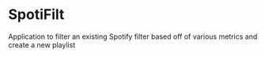 # SpotiFilt
Application to filter an existing Spotify filter based off of various metrics and create a new playlist
